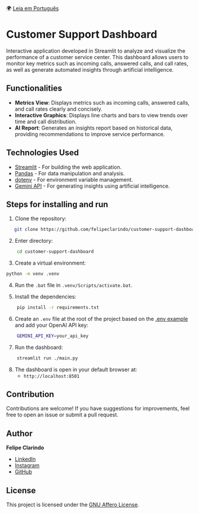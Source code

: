 🌍 [Leia em Português](README.pt-BR.md)

# Customer Support Dashboard

Interactive application developed in Streamlit to analyze and visualize the performance of a customer service center. This dashboard allows users to monitor key metrics such as incoming calls, answered calls, and call rates, as well as generate automated insights through artificial intelligence.

## Functionalities

- **Metrics View**: Displays metrics such as incoming calls, answered calls, and call rates clearly and concisely.
- **Interactive Graphics**: Displays line charts and bars to view trends over time and call distribution.
- **AI Report**: Generates an insights report based on historical data, providing recommendations to improve service performance.

## Technologies Used

- [Streamlit](https://streamlit.io) - For building the web application.
- [Pandas](https://pandas.pydata.org) - For data manipulation and analysis.
- [dotenv](https://pypi.org/project/python-dotenv/) - For environment variable management.
- [Gemini API](https://ai.google.dev/gemini-api/docs) - For generating insights using artificial intelligence.

## Steps for installing and run

1. Clone the repository:

```bash
   git clone https://github.com/felipeclarindo/customer-support-dashboard.git
```

2. Enter directory:

```bash
    cd customer-support-dashboard
```

3. Create a virtual environment:

```bash
python -m venv .venv
```

4. Run the `.bat` file in `.venv/Scripts/activate.bat`.

5. Install the dependencies:

```bash
    pip install -r requirements.txt
```

6. Create an `.env` file at the root of the project based on the [.env example](file./.env.example) and add your OpenAI API key:

```bash
    GEMINI_API_KEY=your_api_key
```

7. Run the dashboard:

```bash
    streamlit run ./main.py
```

8. The dashboard is open in your default browser at:
   - `http://localhost:8501`

## Contribution

Contributions are welcome! If you have suggestions for improvements, feel free to open an issue or submit a pull request.

## Author

**Felipe Clarindo**

- [LinkedIn](https://www.linkedin.com/in/felipeclarindo)
- [Instagram](https://www.instagram.com/lipethecoder)
- [GitHub](https://github.com/felipeclarindo)

## License

This project is licensed under the [GNU Affero License](https://www.gnu.org/licenses/agpl-3.0.html).
